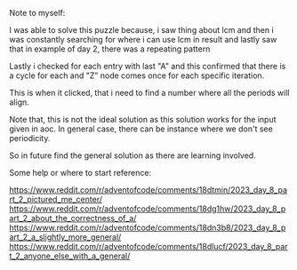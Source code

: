 Note to myself:

I was able to solve this puzzle because, i saw thing about lcm and then i was constantly searching for where i can use lcm
in result and lastly saw that in example of day 2, there was a repeating pattern

Lastly i checked for each entry with last "A" and this confirmed that there is a cycle for each and "Z" node comes once for
each specific iteration.

This is when it clicked, that i need to find a number where all the periods will align.

Note that, this is not the ideal solution as this solution works for the input given in aoc. In general case, there can be
instance where we don't see periodicity.

So in future find the general solution as there are learning involved.

Some help or where to start reference:

https://www.reddit.com/r/adventofcode/comments/18dtmin/2023_day_8_part_2_pictured_me_center/
https://www.reddit.com/r/adventofcode/comments/18dg1hw/2023_day_8_part_2_about_the_correctness_of_a/
https://www.reddit.com/r/adventofcode/comments/18dn3b8/2023_day_8_part_2_a_slightly_more_general/
https://www.reddit.com/r/adventofcode/comments/18dlucf/2023_day_8_part_2_anyone_else_with_a_general/
